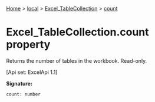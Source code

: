 [Home](./index) &gt; [local](local.md) &gt; [Excel\_TableCollection](local.excel_tablecollection.md) &gt; [count](local.excel_tablecollection.count.md)

# Excel\_TableCollection.count property

Returns the number of tables in the workbook. Read-only. 

 \[Api set: ExcelApi 1.1\]

**Signature:**
```javascript
count: number
```
